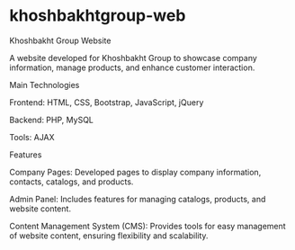 # khoshbakhtgroup-web

Khoshbakht Group Website

A website developed for Khoshbakht Group to showcase company information, manage products, and enhance customer interaction.

Main Technologies

Frontend: HTML, CSS, Bootstrap, JavaScript, jQuery

Backend: PHP, MySQL

Tools: AJAX


Features

Company Pages: Developed pages to display company information, contacts, catalogs, and products.

Admin Panel: Includes features for managing catalogs, products, and website content.

Content Management System (CMS): Provides tools for easy management of website content, ensuring flexibility and scalability.
